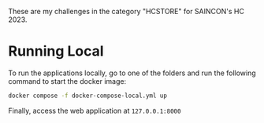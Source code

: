 These are my challenges in the category "HCSTORE" for SAINCON's HC 2023. 

# Running Local

To run the applications locally, go to one of the folders and run the following command to start the docker image:

```bash
docker compose -f docker-compose-local.yml up
```

Finally, access the web application at `127.0.0.1:8000`